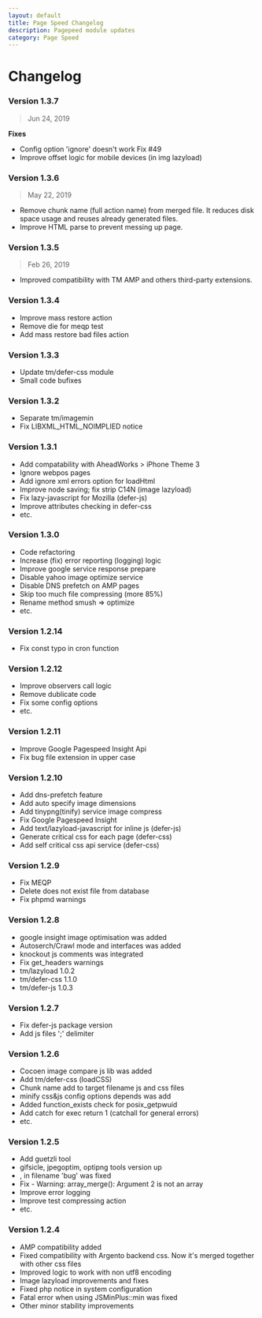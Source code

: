 ```yaml
---
layout: default
title: Page Speed Changelog
description: Pagepeed module updates
category: Page Speed
---
```


# Changelog

### Version 1.3.7

> Jun 24, 2019

**Fixes**
 -  Config option 'ignore' doesn't work Fix #49
 -  Improve offset logic for mobile devices (in img lazyload)

### Version 1.3.6

> May 22, 2019

 -  Remove chunk name (full action name) from merged file. It reduces disk space usage and reuses already generated files.
 -  Improve HTML parse to prevent messing up page.

### Version 1.3.5

> Feb 26, 2019

 -  Improved compatibility with TM AMP and others third-party extensions.

### Version 1.3.4

- Improve mass restore action
- Remove die for meqp test
- Add mass restore bad files action

### Version 1.3.3

- Update tm/defer-css module
- Small code bufixes

### Version 1.3.2

- Separate tm/imagemin
- Fix LIBXML_HTML_NOIMPLIED notice

### Version 1.3.1

- Add compatability with AheadWorks > iPhone Theme 3
- Ignore webpos pages
- Add ignore xml errors option for loadHtml
- Improve node saving; fix strip C14N (image lazyload)
- Fix lazy-javascript for Mozilla (defer-js)
- Improve attributes checking in defer-css
- etc.

### Version 1.3.0

- Code refactoring
- Increase (fix) error reporting (logging) logic
- Improve google service response prepare
- Disable yahoo image optimize service
- Disable DNS prefetch on AMP pages
- Skip too much file compressing (more 85%)
- Rename method smush => optimize
- etc.

### Version 1.2.14

- Fix const typo in cron function

### Version 1.2.12

- Improve observers call logic
- Remove dublicate code
- Fix some config options
- etc.

### Version 1.2.11

- Improve Google Pagespeed Insight Api
- Fix bug file extension in upper case

### Version 1.2.10

- Add dns-prefetch feature
- Add auto specify image dimensions
- Add tinypng(tinify) service image compress
- Fix Google Pagespeed Insight
- Add text/lazyload-javascript for inline js (defer-js)
- Generate critical css for each page (defer-css)
- Add self critical css api service (defer-css)

### Version 1.2.9

 -  Fix MEQP
 -  Delete does not exist file from database
 -  Fix phpmd warnings

### Version 1.2.8

 -  google insight image optimisation was added
 -  Autoserch/Crawl mode and interfaces was added
 -  knockout js comments was integrated
 -  Fix get_headers warnings
 -  tm/lazyload 1.0.2
 -  tm/defer-css 1.1.0
 -  tm/defer-js 1.0.3

### Version 1.2.7

 -  Fix defer-js package version
 -  Add js files ';' delimiter

### Version 1.2.6

 -  Cocoen image compare js lib was added
 -  Add tm/defer-css (loadCSS)
 -  Chunk name add to target filename js and css files
 -  minify css&js config options depends was add
 -  Added function_exists check for posix_getpwuid
 -  Add catch for exec return 1 (catchall for general errors)
 -  etc.

### Version 1.2.5

 -  Add guetzli tool
 -  gifsicle, jpegoptim, optipng tools version up
 -  , in filename 'bug' was fixed
 -  Fix - Warning: array_merge(): Argument 2 is not an array
 -  Improve error logging
 -  Improve test compressing action
 -  etc.


### Version 1.2.4

 -  AMP compatibility added
 -  Fixed compatibility with Argento backend css. Now it's merged together with
    other css files
 -  Improved logic to work with non utf8 encoding
 -  Image lazyload improvements and fixes
 -  Fixed php notice in system configuration
 -  Fatal error when using JSMinPlus::min was fixed
 -  Other minor stability improvements
